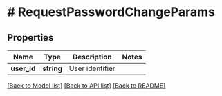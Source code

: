 # # RequestPasswordChangeParams

## Properties

Name | Type | Description | Notes
------------ | ------------- | ------------- | -------------
**user_id** | **string** | User identifier |

[[Back to Model list]](../../README.md#models) [[Back to API list]](../../README.md#endpoints) [[Back to README]](../../README.md)
